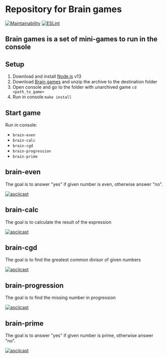 # Repository for Brain games

[![Maintainability](https://api.codeclimate.com/v1/badges/5835edba7f486381f367/maintainability)](https://codeclimate.com/github/alexeybystrov/frontend-project-lvl1/maintainability)
[![ESLint](https://github.com/alexeybystrov/frontend-project-lvl1/workflows/ESLint%20check/badge.svg)](https://github.com/alexeybystrov/frontend-project-lvl1/actions)

## Brain games is a set of mini-games to run in the console

## Setup

1. Download and install [Node.js](https://nodejs.org/) v13
2. Download [Brain games](https://github.com/alexeybystrov/frontend-project-lvl1/archive/master.zip) and unzip the archive to the destination folder
3. Open console and go to the folder with unarchived game ```cd <path_to_game>```
4. Run in console ```make install```

## Start game

Run in console:

* ```brain-even```
* ```brain-calc```
* ```brain-cgd```
* ```brain-progression```
* ```brain-prime```

## brain-even

The goal is to answer "yes" if given number is even, otherwise answer "no".

[![asciicast](https://asciinema.org/a/306109.svg)](https://asciinema.org/a/306109)

## brain-calc

The goal is to calculate the result of the expression

[![asciicast](https://asciinema.org/a/306110.svg)](https://asciinema.org/a/306110)

## brain-cgd

The goal is to find the greatest common divisor of given numbers

[![asciicast](https://asciinema.org/a/306112.svg)](https://asciinema.org/a/306112)

## brain-progression

The goal is to find the missing number in progression

[![asciicast](https://asciinema.org/a/306114.svg)](https://asciinema.org/a/306114)

## brain-prime

The goal is to answer "yes" if given number is prime, otherwise answer "no".

[![asciicast](https://asciinema.org/a/306117.svg)](https://asciinema.org/a/306117)

